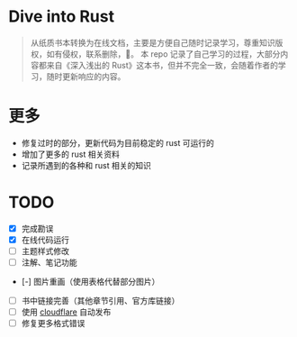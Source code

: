 # Dive into Rust
> 从纸质书本转换为在线文档，主要是方便自己随时记录学习，尊重知识版权，如有侵权，联系删除，🙏。
本 repo 记录了自己学习的过程，大部分内容都来自《深入浅出的 Rust》这本书，但并不完全一致，会随着作者的学习，随时更新响应的内容。


# 更多
* 修复过时的部分，更新代码为目前稳定的 rust 可运行的
* 增加了更多的 rust 相关资料
* 记录所遇到的各种和 rust 相关的知识

# TODO
- [x] 完成勘误
- [x] 在线代码运行
- [ ] 主题样式修改
- [ ] 注解、笔记功能
- [-] 图片重画（使用表格代替部分图片）
- [ ] 书中链接完善（其他章节引用、官方库链接）
- [ ] 使用 [cloudflare](https://dash.cloudflare.com/) 自动发布
- [ ] 修复更多格式错误
